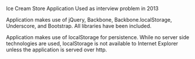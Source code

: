 Ice Cream Store Application
Used as interview problem in 2013

Application makes use of jQuery, Backbone, Backbone.localStorage, Underscore, and Bootstrap. All libraries have been included.

Application makes use of localStorage for persistence. While no server side technologies are used, localStorage is not available to Internet Explorer unless the application is served over http.
